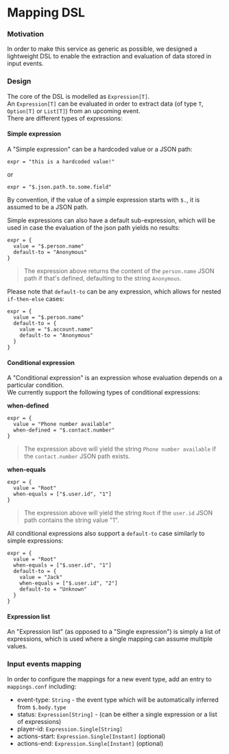 # Mapping DSL

### Motivation

In order to make this service as generic as possible,
we designed a lightweight DSL to enable the extraction and evaluation of data stored in input events.


### Design

The core of the DSL is modelled as `Expression[T]`.  
An `Expression[T]` can be evaluated in order to extract data (of type `T`, `Option[T]` or `List[T]`) from an upcoming event.  
There are different types of expressions:

#### Simple expression

A "Simple expression" can be a hardcoded value or a JSON path:
```
expr = "this is a hardcoded value!"
```
or
```
expr = "$.json.path.to.some.field"
```

By convention, if the value of a simple expression starts with `$.`,
it is assumed to be a JSON path.

Simple expressions can also have a default sub-expression,
which will be used in case the evaluation of the json path yields no results:

```
expr = {
  value = "$.person.name"
  default-to = "Anonymous"
}
```

> The expression above returns the content of the `person.name` JSON path if that's defined,
defaulting to the string `Anonymous`.

Please note that `default-to` can be any expression, 
which allows for nested `if-then-else` cases:

```
expr = {
  value = "$.person.name"
  default-to = {
    value = "$.account.name"
    default-to = "Anonymous"
  }
}
```

#### Conditional expression

A "Conditional expression" is an expression whose evaluation depends on a particular condition.  
We currently support the following types of conditional expressions:

**when-defined**
```
expr = {
  value = "Phone number available"
  when-defined = "$.contact.number"
}
```

> The expression above will yield the string `Phone number available` 
if the `contact.number` JSON path exists.


**when-equals**
```
expr = {
  value = "Root"
  when-equals = ["$.user.id", "1"]
}
```

> The expression above will yield the string `Root`
if the `user.id` JSON path contains the string value "1".

All conditional expressions also support a `default-to` case 
similarly to simple expressions:

```
expr = {
  value = "Root"
  when-equals = ["$.user.id", "1"]
  default-to = {
    value = "Jack"
    when-equals = ["$.user.id", "2"]
    default-to = "Unknown"
  }
}
```

#### Expression list

An "Expression list" (as opposed to a "Single expression")
is simply a list of expressions, which is used where a single mapping can assume multiple values.


### Input events mapping

In order to configure the mappings for a new event type, add an entry to `mappings.conf` including:

- event-type: `String` - the event type which will be automatically inferred from `$.body.type`
- status: `Expression[String]` - (can be either a single expression or a list of expressions)
- player-id: `Expression.Single[String]`
- actions-start: `Expression.Single[Instant]` (optional)
- actions-end: `Expression.Single[Instant]` (optional)
